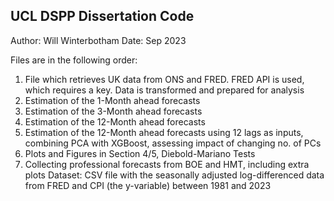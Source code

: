 ## UCL DSPP Dissertation Code ## 
Author: Will Winterbotham    Date: Sep 2023

Files are in the following order: 
   1. File which retrieves UK data from ONS and FRED. FRED API is used, which requires a key. Data is transformed and prepared for analysis
   2. Estimation of the 1-Month ahead forecasts
   3. Estimation of the 3-Month ahead forecasts
   4. Estimation of the 12-Month ahead forecasts
   5. Estimation of the 12-Month ahead forecasts using 12 lags as inputs, combining PCA with XGBoost, assessing impact of changing no. of PCs
   6. Plots and Figures in Section 4/5, Diebold-Mariano Tests
   7. Collecting professional forecasts from BOE and HMT, including extra plots
   Dataset: CSV file with the seasonally adjusted log-differenced data from FRED and CPI (the y-variable) between 1981 and 2023 
